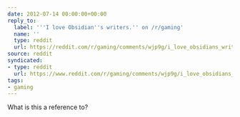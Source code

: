 ```yaml
---
date: 2012-07-14 00:00:00+00:00
reply_to:
  label: '''I love Obsidian''s writers.'' on /r/gaming'
  name: ''
  type: reddit
  url: https://reddit.com/r/gaming/comments/wjp9g/i_love_obsidians_writers/
source: reddit
syndicated:
- type: reddit
  url: https://www.reddit.com/r/gaming/comments/wjp9g/i_love_obsidians_writers/c5dxnqe/
tags:
- gaming
---
```


What is this a reference to?